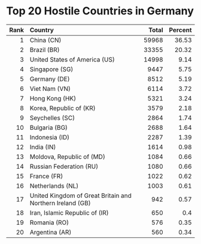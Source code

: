 # Top 20 Hostile Countries in Germany

| Rank | Country | Total | Percent |
| ---: | :------ | ----: | ------: |
| 1 | China (CN) | 59968 | 36.53 |
| 2 | Brazil (BR) | 33355 | 20.32 |
| 3 | United States of America (US) | 14998 | 9.14 |
| 4 | Singapore (SG) | 9447 | 5.75 |
| 5 | Germany (DE) | 8512 | 5.19 |
| 6 | Viet Nam (VN) | 6114 | 3.72 |
| 7 | Hong Kong (HK) | 5321 | 3.24 |
| 8 | Korea, Republic of (KR) | 3579 | 2.18 |
| 9 | Seychelles (SC) | 2864 | 1.74 |
| 10 | Bulgaria (BG) | 2688 | 1.64 |
| 11 | Indonesia (ID) | 2287 | 1.39 |
| 12 | India (IN) | 1614 | 0.98 |
| 13 | Moldova, Republic of (MD) | 1084 | 0.66 |
| 14 | Russian Federation (RU) | 1080 | 0.66 |
| 15 | France (FR) | 1022 | 0.62 |
| 16 | Netherlands (NL) | 1003 | 0.61 |
| 17 | United Kingdom of Great Britain and Northern Ireland (GB) | 942 | 0.57 |
| 18 | Iran, Islamic Republic of (IR) | 650 | 0.4 |
| 19 | Romania (RO) | 576 | 0.35 |
| 20 | Argentina (AR) | 560 | 0.34 |
